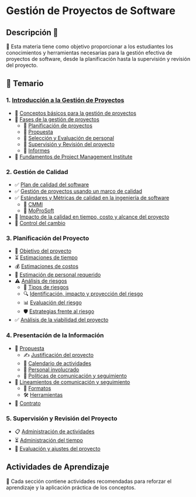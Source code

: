 # Gestión de Proyectos de Software

## Descripción 📖
🎯 Esta materia tiene como objetivo proporcionar a los estudiantes los conocimientos y herramientas necesarias para la gestión efectiva de proyectos de software, desde la planificación hasta la supervisión y revisión del proyecto.

## 📂 Temario

###  1. [Introducción a la Gestión de Proyectos](1_introduccion/introduccion.md)
- 📑 [Conceptos básicos para la gestión de proyectos](1_introduccion/conceptos_basicos.md)
- 📑 [Fases de la gestión de proyectos](1_introduccion/fases_gestion.md)
  - 📌 [Planificación de proyectos](1_introduccion/planificacion_proyectos.md)
  - 📌 [Propuesta](1_introduccion/propuesta.md)
  - 📌 [Selección y Evaluación de personal](1_introduccion/seleccion_personal.md)
  - 📌 [Supervisión y Revisión del proyecto](1_introduccion/supervision_revision.md)
  - 📌 [Informes](1_introduccion/informes.md)
- 📑 [Fundamentos de Project Management Institute](1_introduccion/pmi.md)

###  2. Gestión de Calidad
- ✅ [Plan de calidad del software](2_gestion_calidad/plan_calidad.md)
- ✅ [Gestión de proyectos usando un marco de calidad](2_gestion_calidad/marco_calidad.md)
- ✅ [Estándares y Métricas de calidad en la ingeniería de software](2_gestion_calidad/estandares_metricas.md)
  - 📌 [CMMI](2_gestion_calidad/cmmi.md)
  - 📌 [MoProSoft](2_gestion_calidad/moprosoft.md)
- 📑 [Impacto de la calidad en tiempo, costo y alcance del proyecto](2_gestion_calidad/impacto_calidad.md)
- 🔄 [Control del cambio](2_gestion_calidad/control_cambio.md)

###  3. Planificación del Proyecto
- 🎯 [Objetivo del proyecto](3_planificacion/objetivo.md)
- ⏳ [Estimaciones de tiempo](3_planificacion/estimaciones_tiempo.md)
- 💰 [Estimaciones de costos](3_planificacion/estimaciones_costos.md)
- 👥 [Estimación de personal requerido](3_planificacion/estimacion_personal.md)
- ⚠️ [Análisis de riesgos](3_planificacion/analisis_riesgos.md)
  - 🛑 [Tipos de riesgos](3_planificacion/tipos_riesgos.md)
  - 🔍 [Identificación, impacto y proyección del riesgo](3_planificacion/impacto_riesgo.md)
  - 📊 [Evaluación del riesgo](3_planificacion/evaluacion_riesgo.md)
  - 🛡️ [Estrategias frente al riesgo](3_planificacion/estrategias_riesgo.md)
- ✅ [Análisis de la viabilidad del proyecto](3_planificacion/viabilidad.md)

###  4. Presentación de la Información
- 📜 [Propuesta](4_presentacion/propuesta.md)
  - ✍️ [Justificación del proyecto](4_presentacion/justificacion.md)
  - 📆 [Calendario de actividades](4_presentacion/calendario.md)
  - 👥 [Personal involucrado](4_presentacion/personal_involucrado.md)
  - 🔄 [Políticas de comunicación y seguimiento](4_presentacion/politicas_comunicacion.md)
- 📝 [Lineamientos de comunicación y seguimiento](4_presentacion/lineamientos_comunicacion.md)
  - 📑 [Formatos](4_presentacion/formatos.md)
  - 🛠️ [Herramientas](4_presentacion/herramientas.md)
- 📑 [Contrato](4_presentacion/contrato.md)

###  5. Supervisión y Revisión del Proyecto
- 📋 [Administración de actividades](5_supervision/administracion_actividades.md)
- ⏳ [Administración del tiempo](5_supervision/administracion_tiempo.md)
- 🔄 [Evaluación y ajustes del proyecto](5_supervision/evaluacion_ajustes.md)

##  Actividades de Aprendizaje
📌 Cada sección contiene actividades recomendadas para reforzar el aprendizaje y la aplicación práctica de los conceptos.

